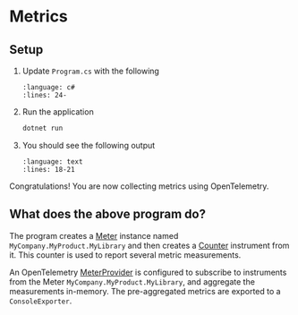 # Metrics

## Setup

1. Update `Program.cs` with the following

    ```{literalinclude} ../../metrics/getting-started/Program.cs
    :language: c#
    :lines: 24-
    ```

1. Run the application

    ```sh
    dotnet run
    ```

1. You should see the following output

    ```{literalinclude} ../../metrics/getting-started/Program.cs
    :language: text
    :lines: 18-21
    ```

Congratulations! You are now collecting metrics using OpenTelemetry.

## What does the above program do?

The program creates a [Meter](https://github.com/open-telemetry/opentelemetry-specification/blob/main/specification/metrics/api.md#meter) instance named `MyCompany.MyProduct.MyLibrary` and then creates a [Counter](https://github.com/open-telemetry/opentelemetry-specification/blob/main/specification/metrics/api.md#counter) instrument from it. This counter is used to report several metric measurements.

An OpenTelemetry [MeterProvider](https://github.com/open-telemetry/opentelemetry-specification/blob/main/specification/metrics/api.md#meterprovider) is configured to subscribe to instruments from the Meter `MyCompany.MyProduct.MyLibrary`, and aggregate the measurements in-memory. The pre-aggregated metrics are exported to a `ConsoleExporter`.
